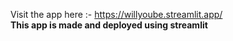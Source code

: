 Visit the app here :- https://willyoube.streamlit.app/
<br/>
**This app is made and deployed using streamlit**

